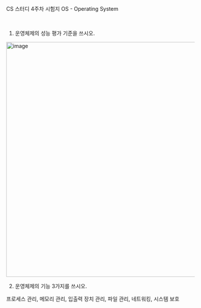 CS 스터디 4주차 시험지
OS - Operating System

<br>

1. 운영체제의 성능 평가 기준을 쓰시오.

<img width="626" alt="image" src="https://user-images.githubusercontent.com/66426083/162187491-d8747cf0-4a57-4808-aeef-4cc1bc43373d.png">


<br>


2. 운영체제의 기능 3가지를 쓰시오.


프로세스 관리, 메모리 관리, 입출력 장치 관리, 파일 관리, 네트워킹, 시스템 보호

